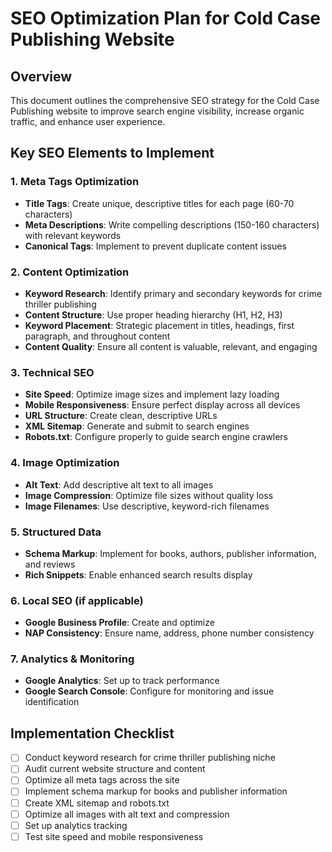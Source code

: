 # SEO Optimization Plan for Cold Case Publishing Website

## Overview
This document outlines the comprehensive SEO strategy for the Cold Case Publishing website to improve search engine visibility, increase organic traffic, and enhance user experience.

## Key SEO Elements to Implement

### 1. Meta Tags Optimization
- **Title Tags**: Create unique, descriptive titles for each page (60-70 characters)
- **Meta Descriptions**: Write compelling descriptions (150-160 characters) with relevant keywords
- **Canonical Tags**: Implement to prevent duplicate content issues

### 2. Content Optimization
- **Keyword Research**: Identify primary and secondary keywords for crime thriller publishing
- **Content Structure**: Use proper heading hierarchy (H1, H2, H3)
- **Keyword Placement**: Strategic placement in titles, headings, first paragraph, and throughout content
- **Content Quality**: Ensure all content is valuable, relevant, and engaging

### 3. Technical SEO
- **Site Speed**: Optimize image sizes and implement lazy loading
- **Mobile Responsiveness**: Ensure perfect display across all devices
- **URL Structure**: Create clean, descriptive URLs
- **XML Sitemap**: Generate and submit to search engines
- **Robots.txt**: Configure properly to guide search engine crawlers

### 4. Image Optimization
- **Alt Text**: Add descriptive alt text to all images
- **Image Compression**: Optimize file sizes without quality loss
- **Image Filenames**: Use descriptive, keyword-rich filenames

### 5. Structured Data
- **Schema Markup**: Implement for books, authors, publisher information, and reviews
- **Rich Snippets**: Enable enhanced search results display

### 6. Local SEO (if applicable)
- **Google Business Profile**: Create and optimize
- **NAP Consistency**: Ensure name, address, phone number consistency

### 7. Analytics & Monitoring
- **Google Analytics**: Set up to track performance
- **Google Search Console**: Configure for monitoring and issue identification

## Implementation Checklist
- [ ] Conduct keyword research for crime thriller publishing niche
- [ ] Audit current website structure and content
- [ ] Optimize all meta tags across the site
- [ ] Implement schema markup for books and publisher information
- [ ] Create XML sitemap and robots.txt
- [ ] Optimize all images with alt text and compression
- [ ] Set up analytics tracking
- [ ] Test site speed and mobile responsiveness
